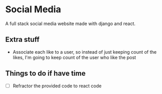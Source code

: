 # Social Media
A full stack social media website made with django and react. 


## Extra stuff
- Associate each like to a user, so instead of just keeping count of the likes, I'm going to keep count of the user who like the post

## Things to do if have time
- [ ] Refractor the provided code to react code
